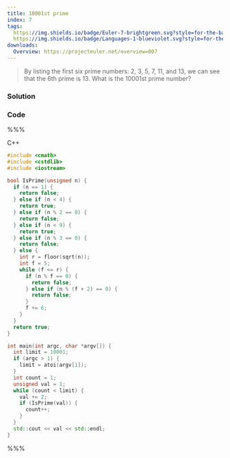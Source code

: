 ```yaml
---
title: 10001st prime
index: 7
tags:
  https://img.shields.io/badge/Euler-7-brightgreen.svg?style=for-the-badge: https://projecteuler.net/problem=7
  https://img.shields.io/badge/Languages-1-blueviolet.svg?style=for-the-badge:
downloads:
  Overview: https://projecteuler.net/overview=007
---
```


> By listing the first six prime numbers: $2$, $3$, $5$, $7$, $11$, and $13$,
> we can see that the 6th prime is $13$. What is the 10001st prime number?

### Solution


### Code

%%%

C++
```cpp
#include <cmath>
#include <cstdlib>
#include <iostream>

bool IsPrime(unsigned n) {
  if (n == 1) {
    return false;
  } else if (n < 4) {
    return true;
  } else if (n % 2 == 0) {
    return false;
  } else if (n < 9) {
    return true;
  } else if (n % 3 == 0) {
    return false;
  } else {
    int r = floor(sqrt(n));
    int f = 5;
    while (f <= r) {
      if (n % f == 0) {
        return false;
      } else if (n % (f + 2) == 0) {
        return false;
      }
      f += 6;
    }
  }
  return true;
}

int main(int argc, char *argv[]) {
  int limit = 10001;
  if (argc > 1) {
    limit = atoi(argv[1]);
  }
  int count = 1;
  unsigned val = 1;
  while (count < limit) {
    val += 2;
    if (IsPrime(val)) {
      count++;
    }
  }
  std::cout << val << std::endl;
}
```

%%%
